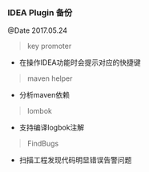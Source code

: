 ### IDEA Plugin 备份
@Date 2017.05.24

> key promoter
 * 在操作IDEA功能时会提示对应的快捷键
 
> maven helper
 * 分析maven依赖
 
> lombok
 * 支持编译logbok注解

> FindBugs
 * 扫描工程发现代码明显错误告警问题

